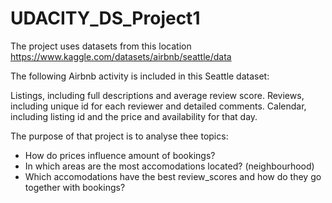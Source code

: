# UDACITY_DS_Project1
The project uses datasets from this location https://www.kaggle.com/datasets/airbnb/seattle/data

The following Airbnb activity is included in this Seattle dataset:

Listings, including full descriptions and average review score. Reviews, including unique id for each reviewer and detailed comments. Calendar, including listing id and the price and availability for that day.

The purpose of that project is to analyse thee topics:

- How do prices influence amount of bookings? </br>
- In which areas are the most accomodations located? (neighbourhood) </br>
- Which accomodations have the best review_scores and how do they go together with bookings? </br>
